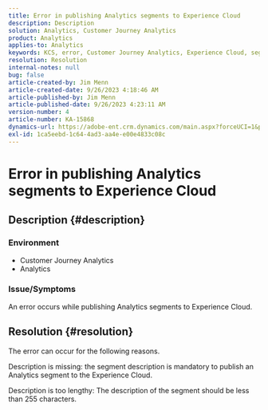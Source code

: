 ```yaml
---
title: Error in publishing Analytics segments to Experience Cloud
description: Description
solution: Analytics, Customer Journey Analytics
product: Analytics
applies-to: Analytics
keywords: KCS, error, Customer Journey Analytics, Experience Cloud, segments, publishing
resolution: Resolution
internal-notes: null
bug: false
article-created-by: Jim Menn
article-created-date: 9/26/2023 4:18:46 AM
article-published-by: Jim Menn
article-published-date: 9/26/2023 4:23:11 AM
version-number: 4
article-number: KA-15868
dynamics-url: https://adobe-ent.crm.dynamics.com/main.aspx?forceUCI=1&pagetype=entityrecord&etn=knowledgearticle&id=0cb090c6-235c-ee11-be6f-6045bd006268
exl-id: 1ca5eebd-1c64-4ad3-aa4e-e00e4833c08c
---
```

# Error in publishing Analytics segments to Experience Cloud

## Description {#description}


### <b>Environment</b>

- Customer Journey Analytics
- Analytics




### <b>Issue/Symptoms</b>

An error occurs while publishing Analytics segments to Experience Cloud.


## Resolution {#resolution}


The error can occur for the following reasons.

Description is missing: the segment description is mandatory to publish an Analytics segment to the Experience Cloud.

Description is too lengthy: The description of the segment should be less than 255 characters.
